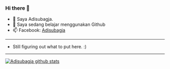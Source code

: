 ### Hi there 👋

- 🔭 Saya Adisubagja.
- 🌱 Saya sedang belajar menggunakan Github
- 📫 Facebook: [Adisubagja](https://m.facebook.com/adisubagja.mint)

---
- Still figuring out what to put here. :)
---

[![Adisubagja github stats](https://github-readme-stats.vercel.app/api?username=adisubagja&?count_private=true&show_icons=true&theme=radical)](https://github.com/adisubagja/github-readme-stats)
